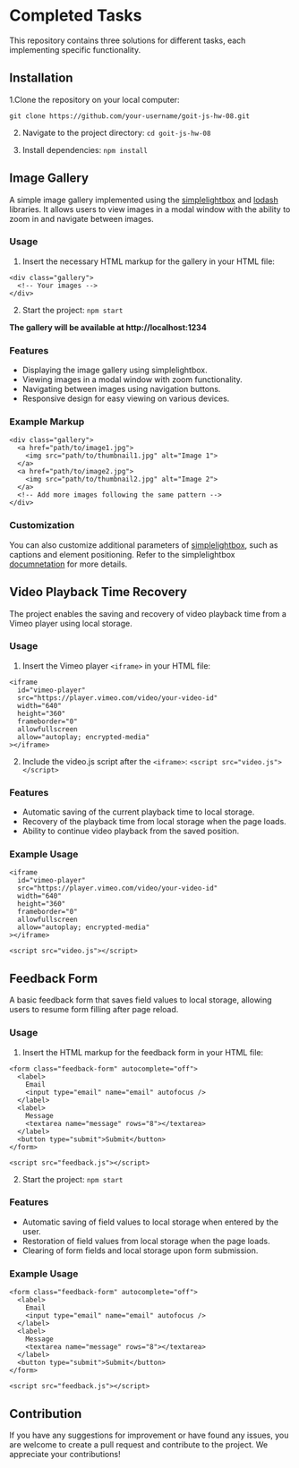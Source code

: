 # Completed Tasks

This repository contains three solutions for different tasks, each implementing
specific functionality.

## Installation

1.Clone the repository on your local computer:

`git clone https://github.com/your-username/goit-js-hw-08.git`

2. Navigate to the project directory: `cd goit-js-hw-08`

3. Install dependencies: `npm install`

## Image Gallery

A simple image gallery implemented using the
[simplelightbox](https://simplelightbox.com/) and [lodash](https://lodash.com/)
libraries. It allows users to view images in a modal window with the ability to
zoom in and navigate between images.

### Usage

1. Insert the necessary HTML markup for the gallery in your HTML file:

```
<div class="gallery">
  <!-- Your images -->
</div>
```

2. Start the project: `npm start`

**The gallery will be available at http://localhost:1234**

### Features

- Displaying the image gallery using simplelightbox.
- Viewing images in a modal window with zoom functionality.
- Navigating between images using navigation buttons.
- Responsive design for easy viewing on various devices.

### Example Markup

```
<div class="gallery">
  <a href="path/to/image1.jpg">
    <img src="path/to/thumbnail1.jpg" alt="Image 1">
  </a>
  <a href="path/to/image2.jpg">
    <img src="path/to/thumbnail2.jpg" alt="Image 2">
  </a>
  <!-- Add more images following the same pattern -->
</div>
```

### Customization

You can also customize additional parameters of
[simplelightbox](https://simplelightbox.com/), such as captions and element
positioning. Refer to the simplelightbox
[documnetation](https://simplelightbox.com/) for more details.

## Video Playback Time Recovery

The project enables the saving and recovery of video playback time from a Vimeo
player using local storage.

### Usage

1. Insert the Vimeo player `<iframe>` in your HTML file:

```
<iframe
  id="vimeo-player"
  src="https://player.vimeo.com/video/your-video-id"
  width="640"
  height="360"
  frameborder="0"
  allowfullscreen
  allow="autoplay; encrypted-media"
></iframe>
```

2. Include the video.js script after the `<iframe>`:
   `<script src="video.js"></script> `

### Features

- Automatic saving of the current playback time to local storage.
- Recovery of the playback time from local storage when the page loads.
- Ability to continue video playback from the saved position.

### Example Usage

```
<iframe
  id="vimeo-player"
  src="https://player.vimeo.com/video/your-video-id"
  width="640"
  height="360"
  frameborder="0"
  allowfullscreen
  allow="autoplay; encrypted-media"
></iframe>

<script src="video.js"></script>
```

## Feedback Form

A basic feedback form that saves field values to local storage, allowing users
to resume form filling after page reload.

### Usage

1. Insert the HTML markup for the feedback form in your HTML file:

```
<form class="feedback-form" autocomplete="off">
  <label>
    Email
    <input type="email" name="email" autofocus />
  </label>
  <label>
    Message
    <textarea name="message" rows="8"></textarea>
  </label>
  <button type="submit">Submit</button>
</form>

<script src="feedback.js"></script>
```

2. Start the project: `npm start`

### Features

- Automatic saving of field values to local storage when entered by the user.
- Restoration of field values from local storage when the page loads.
- Clearing of form fields and local storage upon form submission.

### Example Usage

```
<form class="feedback-form" autocomplete="off">
  <label>
    Email
    <input type="email" name="email" autofocus />
  </label>
  <label>
    Message
    <textarea name="message" rows="8"></textarea>
  </label>
  <button type="submit">Submit</button>
</form>

<script src="feedback.js"></script>
```

## Contribution

If you have any suggestions for improvement or have found any issues, you are
welcome to create a pull request and contribute to the project. We appreciate
your contributions!
